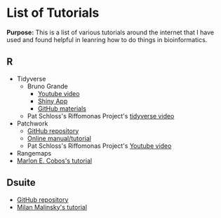 # List of Tutorials

**Purpose:** This is a list of various tutorials around the internet that I have used and found helpful in leanring how to do things in bioinformatics.

## R
- Tidyverse
  - Bruno Grande
    - [Youtube video](https://youtu.be/Frk5KUBcVds)
    - [Shiny App](https://bgrande.shinyapps.io/2021-01-08-rladies-tunis)
    - [GitHub materials](https://github.com/BrunoGrandePhD/2020-11-14-rladies-workshop/tree/rladies-tunis)
  - Pat Schloss's Riffomonas Project's [tidyverse video](https://youtu.be/tBxGVfvx-Gc)
- Patchwork
  - [GitHub repository](https://github.com/thomasp85/patchwork)
  - [Online manual/tutorial](https://patchwork.data-imaginist.com/index.html)
  - Pat Schloss's Riffomonas Project's [Youtube video](https://youtu.be/2o1YDUKyhu0)
 - Rangemaps
  - [Marlon E. Cobos's tutorial](https://github.com/marlonecobos/rangemap)
 
 ## Dsuite
 - [GitHub repository](https://github.com/millanek/Dsuite)
 - [Milan Malinsky's tutorial](https://github.com/millanek/tutorials/tree/master/analysis_of_introgression_with_snp_data)
 
 
